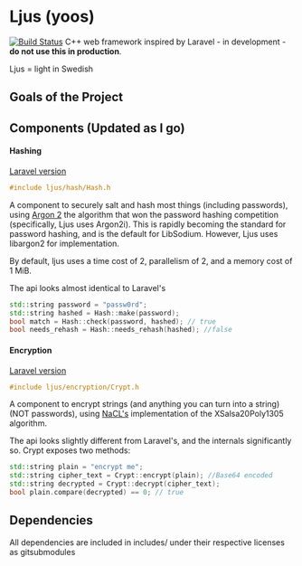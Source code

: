 # Ljus (yoos)
[![Build Status](https://travis-ci.org/ErikPartridge/ljus.svg?branch=master)](https://travis-ci.org/ErikPartridge/ljus)
C++ web framework inspired by Laravel - in development - **do not use this in production**.

Ljus = light in Swedish

## Goals of the Project


## Components (Updated as I go)

#### Hashing 

[Laravel version](https://laravel.com/docs/5.5/hashing)

```c++
#include ljus/hash/Hash.h
```
A component to securely salt and hash most things (including passwords), using [Argon 2](https://P-H-C/phc-winner-argon2) the algorithm that won the password hashing competition (specifically, Ljus uses Argon2i). This is rapidly becoming the standard for password hashing, and is the default for LibSodium. However, Ljus uses libargon2 for implementation.

By default, ljus uses a time cost of 2, parallelism of 2, and a memory cost of 1 MiB.

The api looks almost identical to Laravel's
```c++
std::string password = "passw0rd";
std::string hashed = Hash::make(password);
bool match = Hash::check(password, hashed); // true
bool needs_rehash = Hash::needs_rehash(hashed); //false
```

#### Encryption 

[Laravel version](https://laravel.com/docs/5.5/encryption)

```c++
#include ljus/encryption/Crypt.h
```
A component to encrypt strings (and anything you can turn into a string) (NOT passwords), using [NaCL's](https://nacl.cr.yp.to/) implementation of the XSalsa20Poly1305 algorithm.

The api looks slightly different from Laravel's, and the internals significantly so. Crypt exposes two methods:

```c++
std::string plain = "encrypt me";
std::string cipher_text = Crypt::encrypt(plain); //Base64 encoded
std::string decrypted = Crypt::decrypt(cipher_text);
bool plain.compare(decrypted) == 0; // true
```

## Dependencies
All dependencies are included in includes/ under their respective licenses as gitsubmodules
